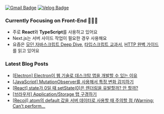 [![Gmail Badge](https://img.shields.io/badge/Gmail-d14836?style=flat-square&logo=Gmail&logoColor=white&link=mailto:eunjiodos@gmail.com)](mailto:eeunjiilee@gmail.com)
[![Velog Badge](http://img.shields.io/badge/-Blog-20c997?style=flat-square&logo=velog&logoColor=white&link=https://velog.io/@eunjios)](https://velog.io/@eunjios)

### Currently Focusing on Front-End 👩🏻‍💻
- 주로 **React**와 **TypeScript**를 사용하고 있어요
- Next.js는 서버 사이드 작업이 필요한 경우 사용해요
- 요즘은 [모던 자바스크립트 Deep Dive](https://www.notion.so/eunjidev/Deep-Dive-3c1a7a005d174a12a2db00de08d92c3e?pvs=4), [타입스크립트 교과서](https://eunjidev.notion.site/af266cd361024577b79d73af2d671c78?pvs=4), [HTTP 완벽 가이드](https://eunjidev.notion.site/HTTP-691e1525d41a4da69d9da2114b8c0e09?pvs=4) 를 읽고 있어요

### Latest Blog Posts
<!-- BLOG-POST-LIST:START -->
- [[Electron] Electron이 웹 기술로 데스크탑 앱을 개발할 수 있는 이유](https://velog.io/@eunjios/Electron-Electron%EC%9D%B4-%EC%9B%B9-%EA%B8%B0%EC%88%A0%EB%A1%9C-%EB%8D%B0%EC%8A%A4%ED%81%AC%ED%83%91-%EC%95%B1%EC%9D%84-%EA%B0%9C%EB%B0%9C%ED%95%A0-%EC%88%98-%EC%9E%88%EB%8A%94-%EC%9D%B4%EC%9C%A0)
- [[JavaScript] MutationObserver를 사용해서 특정 변화 감지하기](https://velog.io/@eunjios/JavaScript-MutationObserver%EB%A5%BC-%EC%82%AC%EC%9A%A9%ED%95%B4%EC%84%9C-%ED%8A%B9%EC%A0%95-%EB%B3%80%ED%99%94-%EA%B0%90%EC%A7%80%ED%95%98%EA%B8%B0)
- [[React] state가 0일 때 setState&lpar;0&rpar;은 렌더링을 유발할까? 안 할까?](https://velog.io/@eunjios/react-set-state-and-rendering)
- [[브라우저] Application/Storage 탭 구경하기](https://velog.io/@eunjios/%EB%B8%8C%EB%9D%BC%EC%9A%B0%EC%A0%80-ApplicationStorage-%ED%83%AD-%EA%B5%AC%EA%B2%BD%ED%95%98%EA%B8%B0)
- [[Recoil] atom의 default 값을 서버 데이터로 사용할 때 주의할 점 &lpar;Warning: Can&#39;t perform...](https://velog.io/@eunjios/Recoil-atom%EC%9D%98-default-%EA%B0%92%EC%9D%84-%EC%84%9C%EB%B2%84-%EB%8D%B0%EC%9D%B4%ED%84%B0%EB%A1%9C-%EC%82%AC%EC%9A%A9%ED%95%A0-%EB%95%8C-%EC%A3%BC%EC%9D%98%ED%95%A0-%EC%A0%90-Warning-Cant-perform-a-React-state-update-on-a-component-that-hasnt-mounted-yet)
<!-- BLOG-POST-LIST:END -->


